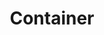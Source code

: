---
layout: glossary-documentation
sectionKey: Glossary
eleventyNavigation:
  parent: Glossary
title: Container
details:
  '<div class="govuk-inset-text">
    Note: Currently in development.
  </div>
  

  Containers will be flexible sections within a broader template. They’ll give publishers more choice over how they display their content and how they structure the user interface.
  
  
  Containers are intended to be populated with content and metadata attributes, user interface (UI) components and reusable content blocks.'
synonym:
  0:
    title:
    link:
    definition:
nonPreferred:
  0:
    title: Block
    link:
    definition:
  1:
    title: Section
    link:
    definition:
  2:
    title: Module
    link:
    definition:
doNotConfuse:
    0:
      title: Component
      link: /glossary/component
      definition:
theme: Presentation layer
order: 3
---